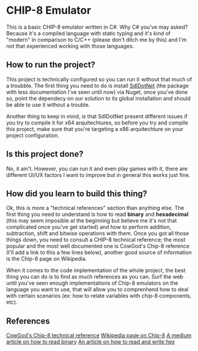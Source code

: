 # CHIP-8 Emulator
This is a basic CHIP-8 emulator written in C#. Why C# you've may asked? Because it's a compiled language with static typing
and it's kind of "modern" in comparison to C/C++ (please don't ditch me by this) and I'm not that experienced working with those languages.

## How to run the project?
This project is technically configured so you can run it without that much of a troubble. The first thing you need to do
is install [SdlDotNet](https://www.nuget.org/packages/SdlDotNet/ "SdlDotNet on Nuget") (the package with less documentation I've seen until now) via Nuget, once you've done so, point 
the dependecy on our solution to its global installation and should be able to use it without a trouble. 

Another thing to keep in mind, is that SdlDotNet present different issues if you try to compile it for x64 arquitechtures, so 
before you try and compile this project, make sure that you're targeting a x86 arquitechture on your project configuration.

## Is this project done?
No, it ain't. However, you can run it and even play games with it, there are different UI/UX factors I want to improve
but in general this works just fine.

## How did you learn to build this thing?
Ok, this is more a "technical references" section than anything else. The first thing you need to understand is how to
read **binary** and **hexadecimal** (this may seem imposible at the beginning but believe me it's not that complicated once you've get started)
and how to perform addition, subtraction, shift and bitwise operations with them. Once you got all those things down,
you need to consult a CHIP-8 technical reference; the most popular and the most well documented one is CowGod's Chip-8 
reference (I'll add a link to this a few lines below), another good source of information is the Chip-8 page on Wikipedia.

When it comes to the code implementation of the whole project, the best thing you can do is to find as much references
as you can. Surf the web until you've seen enough implementations of Chip-8 emulators on the language you want to use, that
will allow you to comprenhend how to deal with certain scenarios (ex: how to relate variables with chip-8 components, etc).

## References
[CowGod's Chip-8 technical reference](http://devernay.free.fr/hacks/chip8/C8TECH10.HTM "Cowgod's tecnical reference.")
[Wikipedia page on Chip-8](https://en.wikipedia.org/wiki/CHIP-8 "Excelent complementary guide")
[A medium article on how to read binary](https://medium.com/@LindaVivah/learn-how-to-read-binary-in-5-minutes-dac1feb991e)
[An article on how to read and write hex](https://learn.sparkfun.com/tutorials/hexadecimal/all#:~:text=Start%20with%20the%20right%2Dmost,%2C%2014%2C%20and%2015)